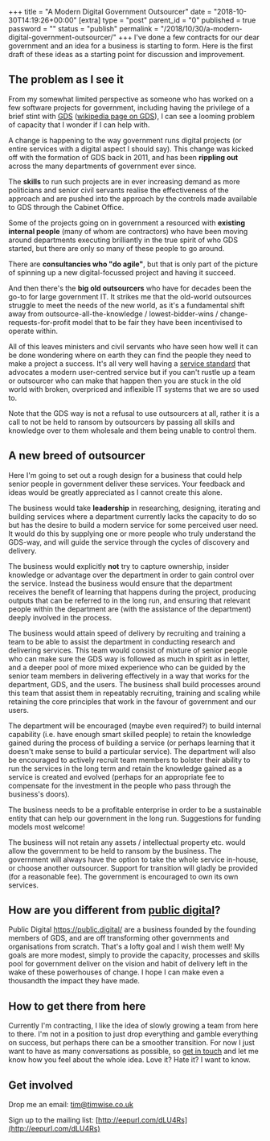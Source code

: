 +++
title = "A Modern Digital Government Outsourcer"
date = "2018-10-30T14:19:26+00:00"
[extra]
type = "post"
parent_id = "0"
published = true
password = ""
status = "publish"
permalink = "/2018/10/30/a-modern-digital-government-outsourcer/"
+++
I've done a few contracts for our dear government and an idea for a business is starting to form. Here is the first draft of these ideas as a starting point for discussion and improvement.

## The problem as I see it

From my somewhat limited perspective as someone who has worked on a few software projects for government, including having the privilege of a brief stint with [GDS](https://www.gov.uk/government/organisations/government-digital-service) ([wikipedia page on GDS](https://en.wikipedia.org/wiki/Government_Digital_Service)), I can see a looming problem of capacity that I wonder if I can help with.

A change is happening to the way government runs digital projects (or entire services with a digital aspect I should say). This change was kicked off with the formation of GDS back in 2011, and has been **rippling out** across the many departments of government ever since.

The **skills** to run such projects are in ever increasing demand as more politicians and senior civil servants realise the effectiveness of the approach and are pushed into the approach by the controls made available to GDS through the Cabinet Office.

Some of the projects going on in government a resourced with **existing internal people** (many of whom are contractors) who have been moving around departments executing brilliantly in the true spirit of who GDS started, but there are only so many of these people to go around.

There are **consultancies who "do agile"**, but that is only part of the picture of spinning up a new digital-focussed project and having it succeed.

And then there's the **big old outsourcers** who have for decades been the go-to for large government IT. It strikes me that the old-world outsources struggle to meet the needs of the new world, as it's a fundamental shift away from outsource-all-the-knowledge / lowest-bidder-wins / change-requests-for-profit model that to be fair they have been incentivised to operate within.

All of this leaves ministers and civil servants who have seen how well it can be done wondering where on earth they can find the people they need to make a project a success. It's all very well having a [service standard](https://www.gov.uk/service-manual/service-standard) that advocates a modern user-centred service but if you can't rustle up a team or outsourcer who can make that happen then you are stuck in the old world with broken, overpriced and inflexible IT systems that we are so used to.

Note that the GDS way is not a refusal to use outsourcers at all, rather it is a call to not be held to ransom by outsourcers by passing all skills and knowledge over to them wholesale and them being unable to control them.

## A new breed of outsourcer

Here I'm going to set out a rough design for a business that could help senior people in government deliver these services. Your feedback and ideas would be greatly appreciated as I cannot create this alone.

The business would take **leadership** in researching, designing, iterating and building services where a department currently lacks the capacity to do so but has the desire to build a modern service for some perceived user need. It would do this by supplying one or more people who truly understand the GDS-way, and will guide the service through the cycles of discovery and delivery.

The business would explicitly **not** try to capture ownership, insider knowledge or advantage over the department in order to gain control over the service. Instead the business would ensure that the department receives the benefit of learning that happens during the project, producing outputs that can be referred to in the long run, and ensuring that relevant people within the department are (with the assistance of the department) deeply involved in the process.

The business would attain speed of delivery by recruiting and training a team to be able to assist the department in conducting research and delivering services. This team would consist of mixture of senior people who can make sure the GDS way is followed as much in spirit as in letter, and a deeper pool of more mixed experience who can be guided by the senior team members in delivering effectively in a way that works for the department, GDS, and the users. The business shall build processes around this team that assist them in repeatably recruiting, training and scaling while retaining the core principles that work in the favour of government and our users.

The department will be encouraged (maybe even required?) to build internal capability (i.e. have enough smart skilled people) to retain the knowledge gained during the process of building a service (or perhaps learning that it doesn't make sense to build a particular service). The department will also be encouraged to actively recruit team members to bolster their ability to run the services in the long term and retain the knowledge gained as a service is created and evolved (perhaps for an appropriate fee to compensate for the investment in the people who pass through the business's doors).

The business needs to be a profitable enterprise in order to be a sustainable entity that can help our government in the long run. Suggestions for funding models most welcome!

The business will not retain any assets / intellectual property etc. would allow the government to be held to ransom by the business. The government will always have the option to take the whole service in-house, or choose another outsourcer. Support for transition will gladly be provided (for a reasonable fee). The government is encouraged to own its own services.

## How are you different from [public digital](https://public.digital/)?

Public Digital https://public.digital/ are a business founded by the founding members of GDS, and are off transforming other governments and organisations from scratch. That's a lofty goal and I wish them well! My goals are more modest, simply to provide the capacity, processes and skills pool for government deliver on the vision and habit of delivery left in the wake of these powerhouses of change. I hope I can make even a thousandth the impact they have made.

## How to get there from here

Currently I'm contracting, I like the idea of slowly growing a team from here to there. I'm not in a position to just drop everything and gamble everything on success, but perhaps there can be a smoother transition. For now I just want to have as many conversations as possible, so [get in touch](mailto:tim@timwise.co.uk) and let me know how you feel about the whole idea. Love it? Hate it? I want to know.

## Get involved

Drop me an email: [tim@timwise.co.uk](mailto:tim@timwise.co.uk)

Sign up to the mailing list: [http://eepurl.com/dLU4Rs](http://eepurl.com/dLU4Rs)
